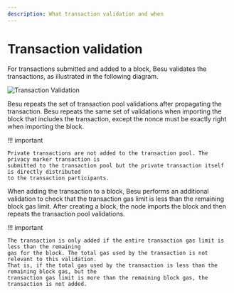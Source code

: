 ```yaml
---
description: What transaction validation and when
---
```


# Transaction validation

For transactions submitted and added to a block, Besu validates the transactions, as illustrated in
the following diagram.

![Transaction Validation](../../../images/transaction-validation.png)

Besu repeats the set of transaction pool validations after propagating the transaction. Besu
repeats the same set of validations when importing the block that includes the transaction, except
the nonce must be exactly right when importing the block.

!!! important

    Private transactions are not added to the transaction pool. The privacy marker transaction is
    submitted to the transaction pool but the private transaction itself is directly distributed
    to the transaction participants.

When adding the transaction to a block, Besu performs an additional validation to check that the
transaction gas limit is less than the remaining block gas limit. After creating a block, the node
imports the block and then repeats the transaction pool validations.

!!! important

    The transaction is only added if the entire transaction gas limit is less than the remaining
    gas for the block. The total gas used by the transaction is not relevant to this validation.
    That is, if the total gas used by the transaction is less than the remaining block gas, but the
    transaction gas limit is more than the remaining block gas, the transaction is not added.
